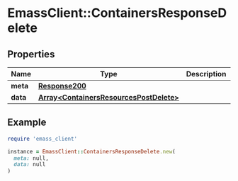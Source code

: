 # EmassClient::ContainersResponseDelete

## Properties

| Name | Type | Description | Notes |
| ---- | ---- | ----------- | ----- |
| **meta** | [**Response200**](Response200.md) |  | [optional] |
| **data** | [**Array&lt;ContainersResourcesPostDelete&gt;**](ContainersResourcesPostDelete.md) |  | [optional] |

## Example

```ruby
require 'emass_client'

instance = EmassClient::ContainersResponseDelete.new(
  meta: null,
  data: null
)
```

